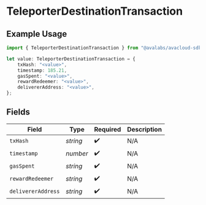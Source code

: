 # TeleporterDestinationTransaction

## Example Usage

```typescript
import { TeleporterDestinationTransaction } from "@avalabs/avacloud-sdk/models/components";

let value: TeleporterDestinationTransaction = {
    txHash: "<value>",
    timestamp: 185.21,
    gasSpent: "<value>",
    rewardRedeemer: "<value>",
    delivererAddress: "<value>",
};
```

## Fields

| Field              | Type               | Required           | Description        |
| ------------------ | ------------------ | ------------------ | ------------------ |
| `txHash`           | *string*           | :heavy_check_mark: | N/A                |
| `timestamp`        | *number*           | :heavy_check_mark: | N/A                |
| `gasSpent`         | *string*           | :heavy_check_mark: | N/A                |
| `rewardRedeemer`   | *string*           | :heavy_check_mark: | N/A                |
| `delivererAddress` | *string*           | :heavy_check_mark: | N/A                |